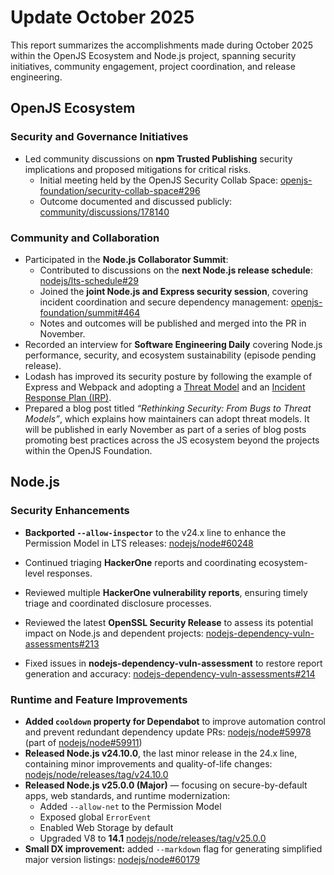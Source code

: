 # Update October 2025

This report summarizes the accomplishments made during October 2025 within the OpenJS Ecosystem and Node.js project, spanning security initiatives, community engagement, project coordination, and release engineering.

## OpenJS Ecosystem

### Security and Governance Initiatives

* Led community discussions on **npm Trusted Publishing** security implications and proposed mitigations for critical risks.
  * Initial meeting held by the OpenJS Security Collab Space: [openjs-foundation/security-collab-space#296](https://github.com/openjs-foundation/security-collab-space/pull/296)  
  * Outcome documented and discussed publicly: [community/discussions/178140](https://github.com/orgs/community/discussions/178140)

### Community and Collaboration

* Participated in the **Node.js Collaborator Summit**:
  * Contributed to discussions on the **next Node.js release schedule**: [nodejs/lts-schedule#29](https://github.com/nodejs/lts-schedule/pull/29)
  * Joined the **joint Node.js and Express security session**, covering incident coordination and secure dependency management: [openjs-foundation/summit#464](https://github.com/openjs-foundation/summit/issues/464)
  * Notes and outcomes will be published and merged into the PR in November.
* Recorded an interview for **Software Engineering Daily** covering Node.js performance, security, and ecosystem sustainability (episode pending release).
* Lodash has improved its security posture by following the example of Express and Webpack and adopting a [Threat Model](https://github.com/lodash/lodash/pull/6026) and an [Incident Response Plan (IRP)](https://github.com/lodash/lodash/pull/6028).
* Prepared a blog post titled *“Rethinking Security: From Bugs to Threat Models”*, which explains how maintainers can adopt threat models. It will be published in early November as part of a series of blog posts promoting best practices across the JS ecosystem beyond the projects within the OpenJS Foundation.

## Node.js

### Security Enhancements

* **Backported `--allow-inspector`** to the v24.x line to enhance the Permission Model in LTS releases: [nodejs/node#60248](https://github.com/nodejs/node/pull/60248)
* Continued triaging **HackerOne** reports and coordinating ecosystem-level responses.

* Reviewed multiple **HackerOne vulnerability reports**, ensuring timely triage and coordinated disclosure processes.

* Reviewed the latest **OpenSSL Security Release** to assess its potential impact on Node.js and dependent projects: [nodejs-dependency-vuln-assessments#213](https://github.com/nodejs/nodejs-dependency-vuln-assessments/issues/213)

* Fixed issues in **nodejs-dependency-vuln-assessment** to restore report generation and accuracy: [nodejs-dependency-vuln-assessments#214](https://github.com/nodejs/nodejs-dependency-vuln-assessments/pull/214)

### Runtime and Feature Improvements

* **Added `cooldown` property for Dependabot** to improve automation control and prevent redundant dependency update PRs:
  [nodejs/node#59978](https://github.com/nodejs/node/pull/59978) (part of [nodejs/node#59911](https://github.com/nodejs/node/issues/59911))
* **Released Node.js v24.10.0**, the last minor release in the 24.x line, containing minor improvements and quality-of-life changes:
  [nodejs/node/releases/tag/v24.10.0](https://github.com/nodejs/node/releases/tag/v24.10.0)
* **Released Node.js v25.0.0 (Major)** — focusing on secure-by-default apps, web standards, and runtime modernization:
  * Added `--allow-net` to the Permission Model
  * Exposed global `ErrorEvent`
  * Enabled Web Storage by default
  * Upgraded V8 to **14.1**
    [nodejs/node/releases/tag/v25.0.0](https://github.com/nodejs/node/releases/tag/v25.0.0)
* **Small DX improvement:** added `--markdown` flag for generating simplified major version listings:
  [nodejs/node#60179](https://github.com/nodejs/node/pull/60179)
